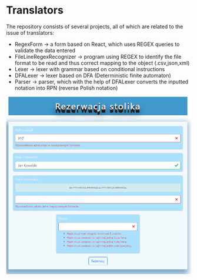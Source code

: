 # Translators

The repository consists of several projects, all of which are related to the issue of translators:

* RegexForm -> a form based on React, which uses REGEX queries to validate the data entered
* FileLineRegexRecognizer -> program using REGEX to identify the file format to be read and thus correct mapping to the object (.csv,json,xml)
* Lexer -> lexer with grammar based on conditional instructions
* DFALexer -> lexer based on DFA (Deterministic finite automaton)
* Parser -> parser, which with the help of DFALexer converts the inputted notation into RPN (reverse Polish notation)

![alt text](https://github.com/Korag/DocumentationImages/blob/master/Translators/Translators_1.PNG "Regex form validation")
